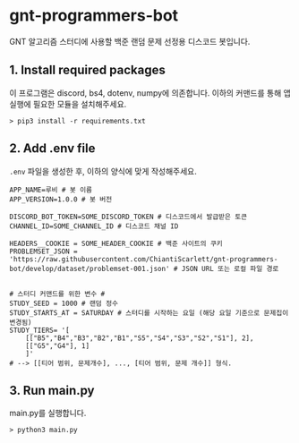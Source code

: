 # gnt-programmers-bot
GNT 알고리즘 스터디에 사용할 백준 랜덤 문제 선정용 디스코드 봇입니다.

## 1. Install required packages

이 프로그램은 discord, bs4, dotenv, numpy에 의존합니다. 이하의 커맨드를 통해 앱 실행에 필요한 모듈을 설치해주세요.
```
> pip3 install -r requirements.txt
```


## 2. Add .env file

`.env` 파일을 생성한 후, 이하의 양식에 맞게 작성해주세요.

```
APP_NAME=루비 # 봇 이름
APP_VERSION=1.0.0 # 봇 버전

DISCORD_BOT_TOKEN=SOME_DISCORD_TOKEN # 디스코드에서 발급받은 토큰
CHANNEL_ID=SOME_CHANNEL_ID # 디스코드 채널 ID

HEADERS__COOKIE = SOME_HEADER_COOKIE # 백준 사이트의 쿠키
PROBLEMSET_JSON = 'https://raw.githubusercontent.com/ChiantiScarlett/gnt-programmers-bot/develop/dataset/problemset-001.json' # JSON URL 또는 로컬 파일 경로


# 스터디 커맨드를 위한 변수 #
STUDY_SEED = 1000 # 랜덤 정수
STUDY_STARTS_AT = SATURDAY # 스터디를 시작하는 요일 (해당 요일 기준으로 문제집이 변경됨)
STUDY_TIERS= '[
    [["B5","B4","B3","B2","B1","S5","S4","S3","S2","S1"], 2],
    [["G5","G4"], 1]
    ]'
# --> [[티어 범위, 문제개수], ..., [티어 범위, 문제 개수]] 형식.
```


## 3. Run main.py

main.py를 실행합니다.

```
> python3 main.py
```